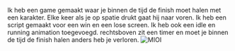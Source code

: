 Ik heb een game gemaakt waar je binnen de tijd de finish moet halen met een karakter. 
Elke keer als je op spatie drukt gaat hij naar voren. 
Ik heb een script gemaakt voor  een win en een lose screen.
Ik heb ook een idle en running animation toegevoegd.
rechtsboven zit een timer en moet je binnen de tijd de finish halen anders heb je verloren.
![MIOI](https://github.com/FelixHuiskamp/SkillHerhaling/blob/main/GIF/MIOI.gif)
